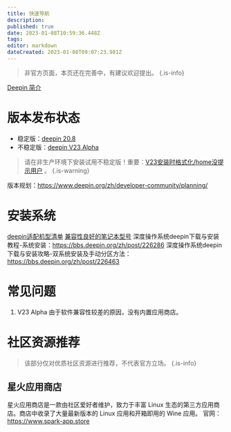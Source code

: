 ```yaml
---
title: 快速导航
description: 
published: true
date: 2023-01-08T10:59:36.448Z
tags: 
editor: markdown
dateCreated: 2023-01-08T09:07:23.981Z
---
```


> 非官方页面，本页还在完善中，有建议欢迎提出。
{.is-info}

[Deepin 简介](https://wiki.deepin.org/zh/01_deepin%E9%85%8D%E5%A5%97%E7%94%9F%E6%80%81/00_deepin%E4%BB%8B%E7%BB%8D/Deepin_%E4%BB%8B%E7%BB%8D)

# 版本发布状态
- 稳定版：[deepin 20.8](https://bbs.deepin.org/post/246993)
- 不稳定版：[deepin V23 Alpha](https://bbs.deepin.org/post/245615)
> 请在非生产环境下安装试用不稳定版！重要：[V23安装时格式化/home没提示用户](https://bbs.deepin.org/post/246296) 。
{.is-warning}

版本规划：https://www.deepin.org/zh/developer-community/planning/

# 安装系统
[deepin适配机型清单](https://wiki.deepin.org/zh/01_deepin%E9%85%8D%E5%A5%97%E7%94%9F%E6%80%81/00_deepin%E4%BB%8B%E7%BB%8D/00_%E9%80%82%E9%85%8D%E7%9B%B8%E5%85%B3/%E6%9C%BA%E5%9E%8B%E6%B8%85%E5%8D%95)
[兼容性良好的笔记本型号](/zh/01_deepin配套生态/00_deepin介绍/00_适配相关/兼容的笔记本型号)
深度操作系统deepin下载与安装教程-系统安装：https://bbs.deepin.org/zh/post/226286
深度操作系统deepin下载与安装攻略-双系统安装及手动分区方法：https://bbs.deepin.org/zh/post/226463


# 常见问题
1. V23 Alpha 由于软件兼容性较差的原因，没有内置应用商店。
# 社区资源推荐
> 该部分仅对优质社区资源进行推荐，不代表官方立场。
{.is-info}
## 星火应用商店
星火应用商店是一款由社区爱好者维护，致力于丰富 Linux 生态的第三方应用商店。商店中收录了大量最新版本的 Linux 应用和开箱即用的 Wine 应用。
官网：https://www.spark-app.store
